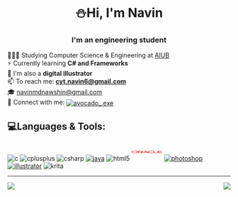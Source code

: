 <h1 align="center">⛄Hi, I'm Navin</h1>
<h3 align="center">I'm an engineering student</h3>

👩🏻‍🎓 Studying Computer Science & Engineering at [AIUB](https://www.aiub.edu/)</br>
⚡ Currently learning **C# and Frameworks**</br>
🎨 I'm also a **digital illustrator**</br>
📫 To reach me: **cyt.navin6@gmail.com**</br>
🎓 [navinmdnawshin@gmail.com](navinmdnawshin@gmail.com)</br>
🌱 Connect with me: <a href="https://instagram.com/avocado_.exe" target="blank"><img align="center" src="https://img.shields.io/badge/Instagram-%23E4405F.svg?style=for-the-badge&logo=Instagram&logoColor=white" alt="avocado_.exe" height="23" width="110" /></a>
</p>

<h2 align="left">💻Languages & Tools:</h2>
<p align="left"><img src="https://img.shields.io/badge/c-%2300599C.svg?style=for-the-badge&logo=c&logoColor=white" alt="c" width="58" height="30"/>
<img src="https://img.shields.io/badge/c++-%2300599C.svg?style=for-the-badge&logo=c%2B%2B&logoColor=white" alt="cplusplus" width="73" height="30"/>
<img src="https://img.shields.io/badge/c%23-%23239120.svg?style=for-the-badge&logo=csharp&logoColor=white" alt="csharp" width="68" height="30"/>
<a href="https://www.java.com" target="_blank" rel="noreferrer"/><img src="https://img.shields.io/badge/java-%23ED8B00.svg?style=for-the-badge&logo=openjdk&logoColor=white" alt="java" width="80" height="30"/></a>
<img src="https://img.shields.io/badge/html5-%23E34F26.svg?style=for-the-badge&logo=html5&logoColor=white" alt="html5" width="90" height="30"/>
<a href="https://www.oracle.com/" target="_blank" rel="noreferrer"/><img src="https://raw.githubusercontent.com/devicons/devicon/master/icons/oracle/oracle-original.svg" alt="oracle" width="70" height="40"/></a>
<a href="https://www.adobe.com/in/products/photoshop.html" target="_blank" rel="noreferrer"/><img src="https://www.cdnlogo.com/logos/a/88/adobe-photoshop.svg" alt="photoshop" width="40" height="32"/></a>
<a href="https://www.adobe.com/in/products/illustrator.html" target="_blank" rel="noreferrer"/><img src="https://upload.wikimedia.org/wikipedia/commons/f/fb/Adobe_Illustrator_CC_icon.svg" alt="illustrator" width="40" height="32"/></a>
<img src="https://img.shields.io/badge/Krita-203759?style=for-the-badge&logo=krita&logoColor=EEF37B" alt="krita" width="90" height="30"/></p>

<hr/>
<p align="start">
  <img src ="https://github-readme-stats.vercel.app/api?username=navinxqz&show_icons=true&theme=dark&hide_border=true&bg_color=00000000">
  <img align="right" height="50%" width="auto" src ="https://github-readme-stats.vercel.app/api/top-langs/?username=navinxqz&layout=compact&hide_border=true&theme=dark&bg_color=00000000&langs_count=6">
</p>
